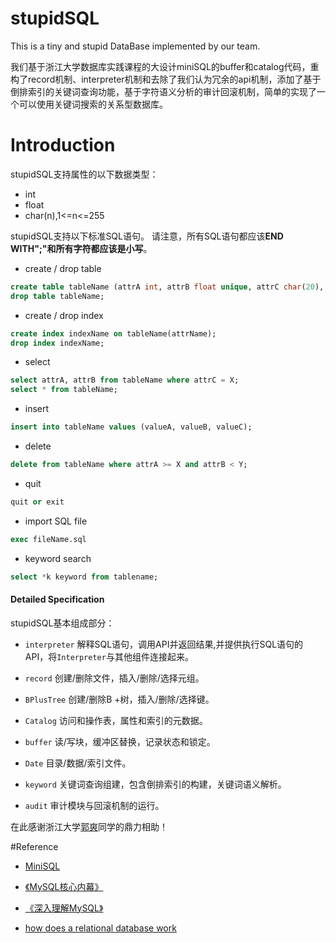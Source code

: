 # stupidSQL
This is a tiny and stupid DataBase implemented by our team.

我们基于浙江大学数据库实践课程的大设计miniSQL的buffer和catalog代码，重构了record机制、interpreter机制和去除了我们认为冗余的api机制，添加了基于倒排索引的关键词查询功能，基于字符语义分析的审计回滚机制，简单的实现了一个可以使用关键词搜索的关系型数据库。

# Introduction
stupidSQL支持属性的以下数据类型：

* int
* float
* char(n),1<=n<=255

stupidSQL支持以下标准SQL语句。
请注意，所有SQL语句都应该**END WITH";"**和**所有字符都应该是小写**。

* create / drop table
```sql
create table tableName (attrA int, attrB float unique, attrC char(20), primary key(attrX));
drop table tableName;
```

* create / drop index
```sql
create index indexName on tableName(attrName);
drop index indexName;
```

* select
```sql
select attrA, attrB from tableName where attrC = X;
select * from tableName;
```

* insert
```sql
insert into tableName values (valueA, valueB, valueC);
```

* delete
```sql
delete from tableName where attrA >= X and attrB < Y;
```
* quit
```sql
quit or exit
```
* import SQL file
```sql
exec fileName.sql
```
* keyword search
```sql
select *k keyword from tablename; 
```
#### Detailed Specification
stupidSQL基本组成部分：

* `interpreter`
解释SQL语句，调用API并返回结果,并提供执行SQL语句的API，将`Interpreter`与其他组件连接起来。

* `record`
创建/删除文件，插入/删除/选择元组。

* `BPlusTree`
创建/删除B +树，插入/删除/选择键。

* `Catalog`
访问和操作表，属性和索引的元数据。

* `buffer`
读/写块，缓冲区替换，记录状态和锁定。

* `Date`
目录/数据/索引文件。

* `keyword`
关键词查询组建，包含倒排索引的构建，关键词语义解析。

* `audit`
审计模块与回滚机制的运行。




在此感谢浙江大学[郭爽](https://github.com/sbj1234567892010)同学的鼎力相助！


#Reference
* [MiniSQL](https://github.com/davendw49/Awwwesome-MiniSQL "MiniSQL")

* [《MySQL核心内幕》](https://book.douban.com/subject/4219798/)
* [《深入理解MySQL》](https://book.douban.com/subject/4022870/)
* [how does a relational database work](http://coding-geek.com/how-databases-work/ "guidebook")
